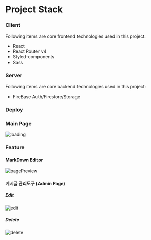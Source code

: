 Project Stack
======

### Client
Following items are core frontend technologies used in this project:
* React
* React Router v4
* Styled-components
* Sass


### Server
Following items are core backend technologies used in this project:
* FireBase Auth/Firestore/Storage

### [Deploy](https://express-ef393.web.app/)

### Main Page
![loading](https://user-images.githubusercontent.com/52311764/86374518-9ef73d00-bcbf-11ea-91b1-0c98edd3823c.gif)


### Feature
#### MarkDown Editor
 ![pagePreview](https://user-images.githubusercontent.com/52311764/86374507-9b63b600-bcbf-11ea-9e50-51a604d0452c.gif)
#### 게시글 관리도구 (Admin Page)
##### Edit
![edit](https://user-images.githubusercontent.com/52311764/86374516-9dc61000-bcbf-11ea-9d96-c830e2893bef.gif)
##### Delete
![delete](https://user-images.githubusercontent.com/52311764/86374514-9d2d7980-bcbf-11ea-8409-5e923def07f0.gif)
